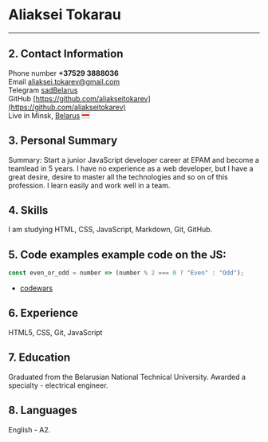 # Aliaksei Tokarau

---
## 2. Contact Information
Phone number **+37529 3888036**  
   Email [aliaksei.tokarev@gmail.com](aliaksei.tokarev@gmail.com)  
   Telegram [sadBelarus][sad]  
   GitHub [https://github.com/aliakseitokarev](https://github.com/aliakseitokarev)  
   Live in Minsk, [Belarus](https://www.wikiwand.com/en/Belarus 'Minsk is the capital') ![
flag](data:image/png;base64,iVBORw0KGgoAAAANSUhEUgAAABAAAAANCAYAAACgu+4kAAAACXBIWXMAAA7EAAAOxAGVKw4bAAAAYElEQVQoz82TIRaAMAxDsz1isIh57o5FT/QWcwj8BBZTUSx2rdn3P3kRSa01671DVTECSZRSABExLyJiebT5j6oiI0g4YAGAe1t99nHOMmF/Xpd81TrBhEzSLZNEin7hA89/Xdb1M0K3AAAAAElFTkSuQmCC)   
## 3. Personal Summary
Summary: Start a junior JavaScript developer career at EPAM and become a teamlead in 5 years. I have no experience as a web developer, but I have a great desire, desire to master all the technologies and so on of this profession. I learn easily and work well in a team.
## 4. Skills
I am studying HTML, CSS, JavaScript, Markdown, Git, GitHub.
## 5. Code examples example code on the JS:
```javascript
const even_or_odd = number => (number % 2 === 0 ? "Even" : "Odd");
```
+ [codewars](https://www.codewars.com/users/aliakseitokarev)

## 6. Experience
HTML5, CSS, Git, JavaScript
## 7. Education
Graduated from the Belarusian National Technical University. Awarded a specialty - electrical engineer.
## 8. Languages
English - А2.

[sad]: https://t.me/sadBelarus ':('